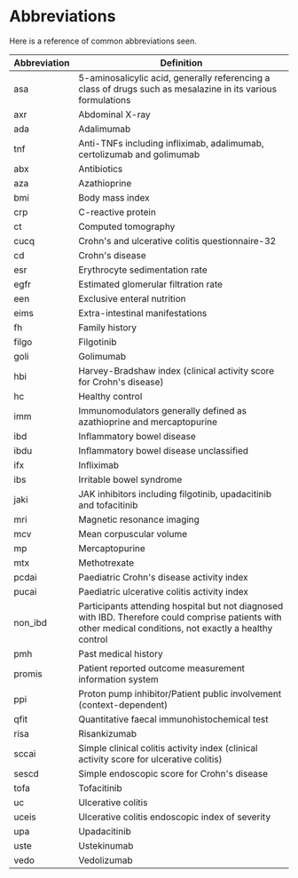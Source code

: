 # Abbreviations

Here is a reference of common abbreviations seen.

|Abbreviation|Definition                                                                                                                                                |
|------------|----------------------------------------------------------------------------------------------------------------------------------------------------------|
|asa         |5-aminosalicylic acid, generally referencing a class of drugs such as mesalazine in its various formulations                                              |
|axr         |Abdominal X-ray                                                                                                                                           |
|ada         |Adalimumab                                                                                                                                                |
|tnf         |Anti-TNFs including infliximab, adalimumab, certolizumab and golimumab                                                                                    |
|abx         |Antibiotics                                                                                                                                               |
|aza         |Azathioprine                                                                                                                                              |
|bmi         |Body mass index                                                                                                                                           |
|crp         |C-reactive protein                                                                                                                                        |
|ct          |Computed tomography                                                                                                                                       |
|cucq        |Crohn's and ulcerative colitis questionnaire-32                                                                                                           |
|cd          |Crohn's disease                                                                                                                                           |
|esr         |Erythrocyte sedimentation rate                                                                                                                            |
|egfr        |Estimated glomerular filtration rate                                                                                                                      |
|een         |Exclusive enteral nutrition                                                                                                                               |
|eims        |Extra-intestinal manifestations                                                                                                                           |
|fh          |Family history                                                                                                                                            |
|filgo       |Filgotinib                                                                                                                                                |
|goli        |Golimumab                                                                                                                                                 |
|hbi         |Harvey-Bradshaw index (clinical activity score for Crohn's disease)                                                                                       |
|hc          |Healthy control                                                                                                                                           |
|imm         |Immunomodulators generally defined as azathioprine and mercaptopurine                                                                                     |
|ibd         |Inflammatory bowel disease                                                                                                                                |
|ibdu        |Inflammatory bowel disease unclassified                                                                                                                   |
|ifx         |Infliximab                                                                                                                                                |
|ibs         |Irritable bowel syndrome                                                                                                                                  |
|jaki        |JAK inhibitors including filgotinib, upadacitinib and tofacitinib                                                                                         |
|mri         |Magnetic resonance imaging                                                                                                                                |
|mcv         |Mean corpuscular volume                                                                                                                                   |
|mp          |Mercaptopurine                                                                                                                                            |
|mtx         |Methotrexate                                                                                                                                              |
|pcdai       |Paediatric Crohn's disease activity index                                                                                                                 |
|pucai       |Paediatric ulcerative colitis activity index                                                                                                              |
|non_ibd     |Participants attending hospital but not diagnosed with IBD. Therefore could comprise patients with other medical conditions, not exactly a healthy control|
|pmh         |Past medical history                                                                                                                                      |
|promis      |Patient reported outcome measurement information system                                                                                                   |
|ppi         |Proton pump inhibitor/Patient public involvement (context-dependent)                                                                                      |
|qfit        |Quantitative faecal immunohistochemical test                                                                                                              |
|risa        |Risankizumab                                                                                                                                              |
|sccai       |Simple clinical colitis activity index (clinical activity score for ulcerative colitis)                                                                   |
|sescd       |Simple endoscopic score for Crohn's disease                                                                                                               |
|tofa        |Tofacitinib                                                                                                                                               |
|uc          |Ulcerative colitis                                                                                                                                        |
|uceis       |Ulcerative colitis endoscopic index of severity                                                                                                           |
|upa         |Upadacitinib                                                                                                                                              |
|uste        |Ustekinumab                                                                                                                                               |
|vedo        |Vedolizumab                                                                                                                                               |
